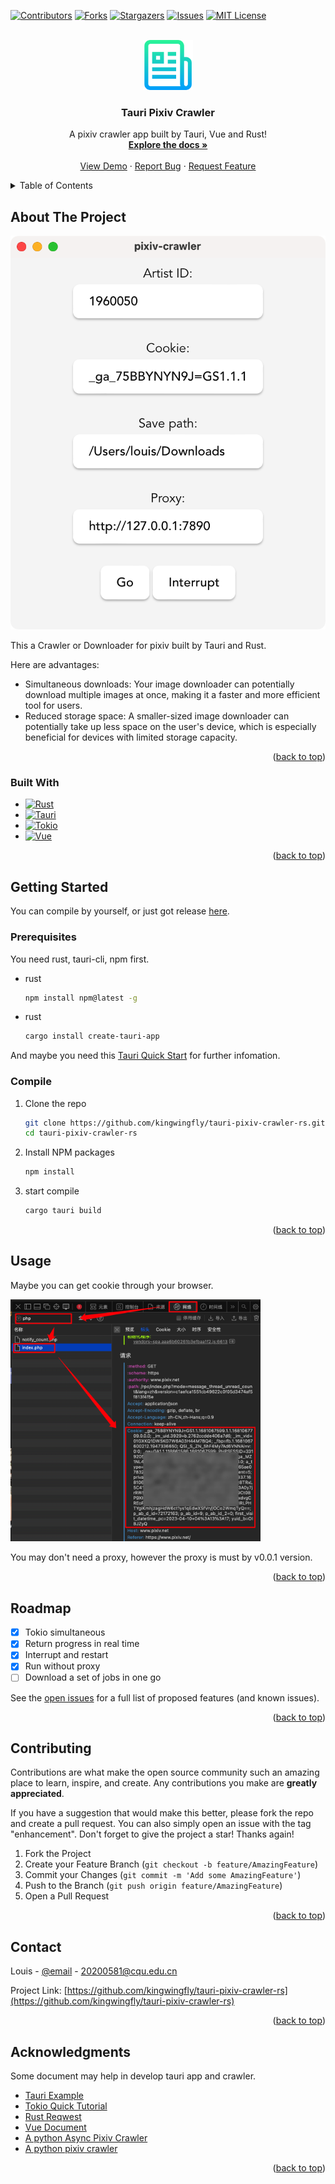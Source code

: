 [![Contributors][contributors-shield]][contributors-url]
[![Forks][forks-shield]][forks-url]
[![Stargazers][stars-shield]][stars-url]
[![Issues][issues-shield]][issues-url]
[![MIT License][license-shield]][license-url]



<!-- PROJECT LOGO -->
<br />

<div align="center"  name="readme-top">
  <a href="https://github.com/kingwingfly/tauri-pixiv-crawler-rs">
    <img src="images/logo.png" alt="Logo" width="80" height="80">
  </a>

  <h3 align="center">Tauri Pixiv Crawler</h3>

  <p align="center">
    A pixiv crawler app built by Tauri, Vue and Rust!
    <br />
    <a href="https://github.com/kingwingfly/tauri-pixiv-crawler-rs"><strong>Explore the docs »</strong></a>
    <br />
    <br />
    <a href="https://github.com/kingwingfly/tauri-pixiv-crawler-rs">View Demo</a>
    ·
    <a href="https://github.com/kingwingfly/tauri-pixiv-crawler-rs/issues">Report Bug</a>
    ·
    <a href="https://github.com/kingwingfly/tauri-pixiv-crawler-rs/issues">Request Feature</a>
  </p>
</div>



<!-- TABLE OF CONTENTS -->

<details>
  <summary>Table of Contents</summary>
  <ol>
    <li>
      <a href="#about-the-project">About The Project</a>
      <ul>
        <li><a href="#built-with">Built With</a></li>
      </ul>
    </li>
    <li>
      <a href="#getting-started">Getting Started</a>
      <ul>
        <li><a href="#prerequisites">Prerequisites</a></li>
        <li><a href="#compile">Compile</a></li>
      </ul>
    </li>
    <li><a href="#usage">Usage</a></li>
    <li><a href="#roadmap">Roadmap</a></li>
    <li><a href="#contributing">Contributing</a></li>
<!--     <li><a href="#license">License</a></li> -->
    <li><a href="#contact">Contact</a></li>
    <li><a href="#acknowledgments">Acknowledgments</a></li>
  </ol>
</details>



<!-- ABOUT THE PROJECT -->
## About The Project

[![Product Name Screen Shot][product-screenshot]](https://github.com/kingwingfly/tauri-pixiv-crawler-rs/)

This a Crawler or Downloader for pixiv built by Tauri and Rust.

Here are advantages:
* Simultaneous downloads: Your image downloader can potentially download multiple images at once, making it a faster and more efficient tool for users.
* Reduced storage space: A smaller-sized image downloader can potentially take up less space on the user's device, which is especially beneficial for devices with limited storage capacity.

<p align="right">(<a href="#readme-top">back to top</a>)</p>



### Built With

* [![Rust][RustLogo]][Rust-url]
* [![Tauri][TauriLogo]][Tauri-url]
* [![Tokio][TokioLogo]][Tokio-url]
* [![Vue][Vue.js]][Vue-url]

<p align="right">(<a href="#readme-top">back to top</a>)</p>



<!-- GETTING STARTED -->
## Getting Started

You can compile by yourself, or just got release [here](https://github.com/kingwingfly/tauri-pixiv-crawler-rs/releases).

### Prerequisites

You need rust, tauri-cli, npm first. 
* rust
  ```sh
  npm install npm@latest -g
  ```
* rust
  ```sh
  cargo install create-tauri-app
  ```

And maybe you need this [Tauri Quick Start](https://tauri.app/v1/guides/getting-started/setup) for further infomation. 

### Compile

1. Clone the repo
   ```sh
   git clone https://github.com/kingwingfly/tauri-pixiv-crawler-rs.git
   cd tauri-pixiv-crawler-rs
   ```
2. Install NPM packages
   ```sh
   npm install
   ```
3. start compile
   ```sh
   cargo tauri build
   ```

<p align="right">(<a href="#readme-top">back to top</a>)</p>



<!-- USAGE EXAMPLES -->
## Usage

Maybe you can get cookie through your browser.

<img src="images/get_cookie.png" alt="GetCookie" width="400">


You may don't need a proxy, however the proxy is must by v0.0.1 version.



<p align="right">(<a href="#readme-top">back to top</a>)</p>



<!-- ROADMAP -->
## Roadmap

- [x] Tokio simultaneous
- [x] Return progress in real time
- [x] Interrupt and restart
- [x] Run without proxy
- [ ] Download a set of jobs in one go

See the [open issues](https://github.com/kingwingfly/tauri-pixiv-crawler-rs/issues) for a full list of proposed features (and known issues).

<p align="right">(<a href="#readme-top">back to top</a>)</p>



<!-- CONTRIBUTING -->
## Contributing

Contributions are what make the open source community such an amazing place to learn, inspire, and create. Any contributions you make are **greatly appreciated**.

If you have a suggestion that would make this better, please fork the repo and create a pull request. You can also simply open an issue with the tag "enhancement".
Don't forget to give the project a star! Thanks again!

1. Fork the Project
2. Create your Feature Branch (`git checkout -b feature/AmazingFeature`)
3. Commit your Changes (`git commit -m 'Add some AmazingFeature'`)
4. Push to the Branch (`git push origin feature/AmazingFeature`)
5. Open a Pull Request

<p align="right">(<a href="#readme-top">back to top</a>)</p>



<!-- LICENSE -->
<!-- ## License

Distributed under the MIT License. See `LICENSE.txt` for more information.

<p align="right">(<a href="#readme-top">back to top</a>)</p> -->



<!-- CONTACT -->
## Contact

Louis - [@email](20200581@cqu.edu.cn) - 20200581@cqu.edu.cn

Project Link: [https://github.com/kingwingfly/tauri-pixiv-crawler-rs](https://github.com/kingwingfly/tauri-pixiv-crawler-rs)

<p align="right">(<a href="#readme-top">back to top</a>)</p>



<!-- ACKNOWLEDGMENTS -->
## Acknowledgments

Some document may help in develop tauri app and crawler.

* [Tauri Example](https://github.com/tauri-apps/tauri/tree/dev/examples)
* [Tokio Quick Tutorial](https://tokio.rs/tokio/tutorial)
* [Rust Reqwest](https://crates.io/crates/reqwest)
* [Vue Document](https://router.vuejs.org/zh/guide/)
* [A python Async Pixiv Crawler](https://github.com/kingwingfly/PixivCrawlerAsync)
* [A python pixiv crawler](https://github.com/CWHer/PixivCrawler)

<p align="right">(<a href="#readme-top">back to top</a>)</p>



<!-- MARKDOWN LINKS & IMAGES -->
<!-- https://www.markdownguide.org/basic-syntax/#reference-style-links -->
[contributors-shield]: https://img.shields.io/github/contributors/kingwingfly/tauri-pixiv-crawler-rs.svg?style=for-the-badge
[contributors-url]: https://github.com/kingwingfly/tauri-pixiv-crawler-rs/graphs/contributors
[forks-shield]: https://img.shields.io/github/forks/kingwingfly/tauri-pixiv-crawler-rs.svg?style=for-the-badge
[forks-url]: https://github.com/kingwingfly/tauri-pixiv-crawler-rs/network/members
[stars-shield]: https://img.shields.io/github/stars/kingwingfly/tauri-pixiv-crawler-rs.svg?style=for-the-badge
[stars-url]: https://github.com/kingwingfly/tauri-pixiv-crawler-rs/stargazers
[issues-shield]: https://img.shields.io/github/issues/kingwingfly/tauri-pixiv-crawler-rs.svg?style=for-the-badge
[issues-url]: https://github.com/kingwingfly/tauri-pixiv-crawler-rs/issues
[license-shield]: https://img.shields.io/github/license/kingwingfly/tauri-pixiv-crawler-rs.svg?style=for-the-badge
[license-url]: https://github.com/kingwingfly/tauri-pixiv-crawler-rs/blob/master/LICENSE.txt
[linkedin-shield]: https://img.shields.io/badge/-LinkedIn-black.svg?style=for-the-badge&logo=linkedin&colorB=555
[linkedin-url]: https://linkedin.com/in/othneildrew
[product-screenshot]: images/screenshot.png
[RustLogo]: https://www.rust-lang.org/static/images/rust-logo-blk.svg
[Rust-url]: https://github.com/rust-lang/rust
[TauriLogo]: https://github.com/tauri-apps/tauri/blob/dev/.github/splash.png?raw=true
[Tauri-url]:https://github.com/tauri-apps/tauri
[TokioLogo]: https://img.shields.io/badge/Rust-Tokio-orange
[Tokio-url]: https://tokio.rs
[Vue.js]: https://img.shields.io/badge/Vue.js-35495E?style=for-the-badge&logo=vuedotjs&logoColor=4FC08D
[Vue-url]: https://vuejs.org/
